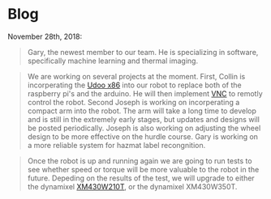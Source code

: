 # Blog

November 28th, 2018:

>Gary, the newest member to our team. He is specializing in software, specifically machine learning and thermal imaging.

 >We are working on several projects at the moment. First, Collin is incorperating the [Udoo x86](https://www.udoo.org/udoo-x86/) into our robot to replace both of the raspberry pi's and the arduino. He will then implement [VNC](https://www.realvnc.com/en/connect/download/viewer/windows/) to remotly control the robot. Second Joseph is working on incorperating a compact arm into the robot. The arm will take a long time to develop and is still in the extremely early stages, but updates and designs will be posted periodically. Joseph is also working on adjusting the wheel design to be more effective on the hurdle course. Gary is working on a more reliable system for hazmat label recongnition.
 
>Once the robot is up and running again we are going to run tests to see whether speed or torque will be more valuable to the robot in the future. Depeding on the results of the test, we will upgrade to either the dynamixel [XM430W210T](http://support.robotis.com/en/product/actuator/dynamixel_x/xm_series/xm430-w210.htm), or the dynamixel XM430W350T.
